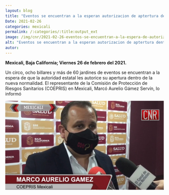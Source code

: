 ```yaml
---
layout: blog
title: "Eventos se encuentran a la esperan autorizacion de aptertura dentro de la nueva normalidad"
Date: 2021-02-26
categories: mexicali
permalink: /:categories/:title:output_ext
image: /img/cnr/2021-02-26-eventos-se-encuentran-a-la-espera-de-autorizacion.jpg
alt: "Eventos se encuentran a la esperan autorizacion de aptertura dentro de la nueva normalidad"
autor:
---
```


**Mexicali, Baja California; Viernes 26 de febrero del 2021.** 

Un circo, ocho billares y más de 60 jardines de eventos se encuentran a la espera de que la autoridad estatal les autorice su apertura dentro de la nueva normalidad. El representante de la Comisión de Protección de Riesgos Sanitarios (COEPRIS) en Mexicali, Marcó Aurelio Gámez Servín, lo informó

<div id="carouselExampleSlidesOnly" class="carousel slide" data-ride="carousel">
  <div class="carousel-inner">
    <div class="carousel-item active">
       <img class="d-block w-100" src="/img/cnr/2021-02-26-eventos-se-encuentran-a-la-espera-de-autorizacion.jpg" loading="lazy"  alt="Eventos se encuentran a la esperan autorizacion de aptertura dentro de la nueva normalidad">
    </div>
  </div>
</div>